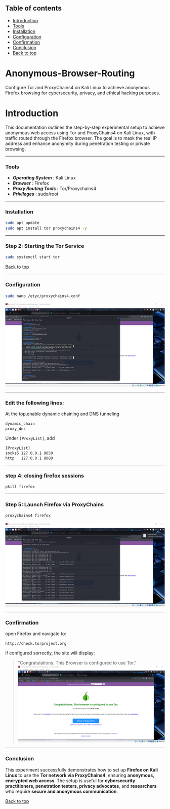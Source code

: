 <a name="top"></a>
## Table of contents

- [Introduction](#Introduction)
- [Tools](#Tools)
- [Installation](#Installation)
- [Configuration](#Configuration)
- [Confirmation](#Confirmation)
- [Conclusion](#Conclusion)
- [Back to top](#top)
  

# Anonymous-Browser-Routing
Configure Tor and ProxyChains4 on Kali Linux to achieve anonymous Firefox browsing for cybersecurity, privacy, and ethical hacking purposes.
# Introduction
This documentation outlines the step-by-step experimental setup to achieve anonymous web access using Tor and ProxyChains4 on Kali Linux, with traffic routed through the Firefox browser. The goal is to mask the real IP address and enhance anonymity during penetration testing or private browsing.

---
### Tools
- ***Operating System*** : Kali Linux
- ***Browser*** : Firefox
- ***Proxy Routing Tools*** : Tor/Proxychains4
- ***Privileges*** : sudo/root
---
### Installation
```bash
sudo apt update
sudo apt install tor proxychains4 -y
```
---
### Step 2: Starting the Tor Service
```bash
sudo systemctl start tor
```
[Back to top](#top)

---
### Configuration
```bash
sudo nano /etyc/proxychains4.conf
```
![Privileges](root_privileges.png)

---
### Edit the following lines:
At the top,enable dynamic chaining and DNS tunneling
```
dynamic_chain
proxy_dns
```
Under `[ProxyList]`, add 
```
[ProxyList]
socks5 127.0.0.1 9050 
http   127.0.0.1 8080
``` 
---
### step 4: closing firefox sessions
```bash
pkill firefox
```
---
### Step 5: Launch Firefox via ProxyChains
```bash
proxychains4 firefox
```
![Configuration](firefox_config.png)

---
### Confirmation
open Firefox and navigate to:
```
http://check.torproject.org
```
if configured sorrectly, the site will display:
>"Congratulations. This Browser is configured to use Tor."
![Successful.png](congratulations.png)
---
### Conclusion

This experiment successfully demonstrates how to set up **Firefox on Kali Linux** to use the **Tor network via ProxyChains4**, ensuring **anonymous, encrypted web access**. The setup is useful for **cybersecurity practitioners, penetration testers, privacy advocates**, and **researchers** who require **secure and anonymous communication**.

[Back to top](#top)
